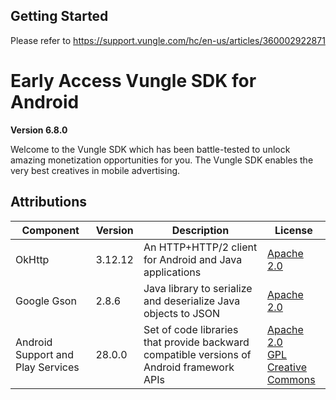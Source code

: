 ## Getting Started
Please refer to https://support.vungle.com/hc/en-us/articles/360002922871

Early Access Vungle SDK for Android
=======================

**Version 6.8.0**

Welcome to the Vungle SDK which has been battle-tested to unlock amazing monetization opportunities for you.  The Vungle SDK enables the very best creatives in mobile advertising. 
## Attributions

| Component                         | Version | Description                                                                               | License                                                                        |
|-----------------------------------|---------|-------------------------------------------------------------------------------------------|--------------------------------------------------------------------------------|
| OkHttp                            | 3.12.12 | An HTTP+HTTP/2 client for Android and  Java applications                                  | [Apache 2.0](https://www.apache.org/licenses/LICENSE-2.0)                      |
| Google Gson                       | 2.8.6   | Java library to serialize and deserialize Java objects to JSON                            | [Apache 2.0](https://www.apache.org/licenses/LICENSE-2.0)                      |
| Android Support and Play Services | 28.0.0  | Set of code libraries that provide backward compatible versions of Android framework APIs | [Apache 2.0 <br/> GPL <br/> Creative Commons](https://developer.android.com/license) |